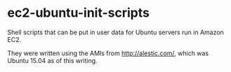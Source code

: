 ec2-ubuntu-init-scripts
=======================

Shell scripts that can be put in user data for Ubuntu servers run in Amazon EC2.

They were written using the AMIs from http://alestic.com/, which was Ubuntu 15.04 as of this writing.


